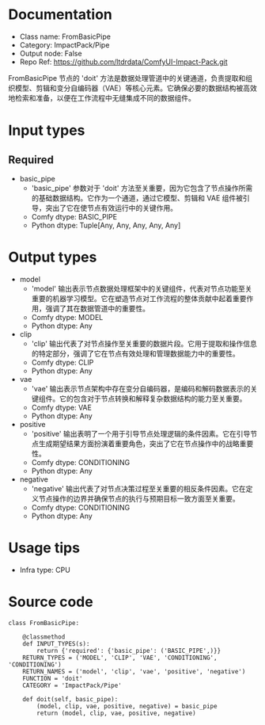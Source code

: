 # Documentation
- Class name: FromBasicPipe
- Category: ImpactPack/Pipe
- Output node: False
- Repo Ref: https://github.com/ltdrdata/ComfyUI-Impact-Pack.git

FromBasicPipe 节点的 'doit' 方法是数据处理管道中的关键通道，负责提取和组织模型、剪辑和变分自编码器（VAE）等核心元素。它确保必要的数据结构被高效地检索和准备，以便在工作流程中无缝集成不同的数据组件。

# Input types
## Required
- basic_pipe
    - 'basic_pipe' 参数对于 'doit' 方法至关重要，因为它包含了节点操作所需的基础数据结构。它作为一个通道，通过它模型、剪辑和 VAE 组件被引导，突出了它在使节点有效运行中的关键作用。
    - Comfy dtype: BASIC_PIPE
    - Python dtype: Tuple[Any, Any, Any, Any, Any]

# Output types
- model
    - 'model' 输出表示节点数据处理框架中的关键组件，代表对节点功能至关重要的机器学习模型。它在塑造节点对工作流程的整体贡献中起着重要作用，强调了其在数据管道中的重要性。
    - Comfy dtype: MODEL
    - Python dtype: Any
- clip
    - 'clip' 输出代表了对节点操作至关重要的数据片段。它用于提取和操作信息的特定部分，强调了它在节点有效处理和管理数据能力中的重要性。
    - Comfy dtype: CLIP
    - Python dtype: Any
- vae
    - 'vae' 输出表示节点架构中存在变分自编码器，是编码和解码数据表示的关键组件。它的包含对于节点转换和解释复杂数据结构的能力至关重要。
    - Comfy dtype: VAE
    - Python dtype: Any
- positive
    - 'positive' 输出表明了一个用于引导节点处理逻辑的条件因素。它在引导节点生成期望结果方面扮演着重要角色，突出了它在节点操作中的战略重要性。
    - Comfy dtype: CONDITIONING
    - Python dtype: Any
- negative
    - 'negative' 输出代表了对节点决策过程至关重要的相反条件因素。它在定义节点操作的边界并确保节点的执行与预期目标一致方面至关重要。
    - Comfy dtype: CONDITIONING
    - Python dtype: Any

# Usage tips
- Infra type: CPU

# Source code
```
class FromBasicPipe:

    @classmethod
    def INPUT_TYPES(s):
        return {'required': {'basic_pipe': ('BASIC_PIPE',)}}
    RETURN_TYPES = ('MODEL', 'CLIP', 'VAE', 'CONDITIONING', 'CONDITIONING')
    RETURN_NAMES = ('model', 'clip', 'vae', 'positive', 'negative')
    FUNCTION = 'doit'
    CATEGORY = 'ImpactPack/Pipe'

    def doit(self, basic_pipe):
        (model, clip, vae, positive, negative) = basic_pipe
        return (model, clip, vae, positive, negative)
```